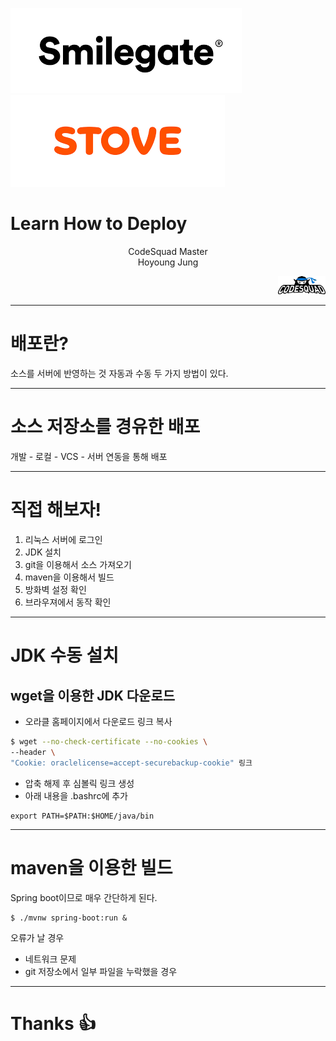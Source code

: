 <!-- page_number: true -->
![30%](images/slogo.png) ![30%](images/stove.png) 
# Learn How to Deploy
<p align='center'>
CodeSquad Master <br>
Hoyoung Jung <br>
</p>

<p align='right'><img src='images/logo.png' width = '15%'> </p>

---
<!-- page_number: true -->
# 배포란?

소스를 서버에 반영하는 것
자동과 수동 두 가지 방법이 있다. 

---
<!-- page_number: true -->
# 소스 저장소를 경유한 배포 
개발 - 로컬 - VCS - 서버 연동을 통해 배포

---
<!-- page_number: true -->
# 직접 해보자!  
1. 리눅스 서버에 로그인 
2. JDK 설치
3. git을 이용해서 소스 가져오기
4. maven을 이용해서 빌드
5. 방화벽 설정 확인
6. 브라우져에서 동작 확인

---
<!-- page_number: true -->
# JDK 수동 설치

## wget을 이용한 JDK 다운로드 
- 오라클 홈페이지에서 다운로드 링크 복사
```bash
$ wget --no-check-certificate --no-cookies \ 
--header \
"Cookie: oraclelicense=accept-securebackup-cookie" 링크
```
- 압축 해제 후 심볼릭 링크 생성 
- 아래 내용을 .bashrc에 추가 
```
export PATH=$PATH:$HOME/java/bin
```

---
<!-- page_number: true -->
# maven을 이용한 빌드 

Spring boot이므로 매우 간단하게 된다.
```
$ ./mvnw spring-boot:run &
```
오류가 날 경우
- 네트워크 문제
- git 저장소에서 일부 파일을 누락했을 경우 

---
<!-- page_number: true -->
# Thanks :thumbsup: